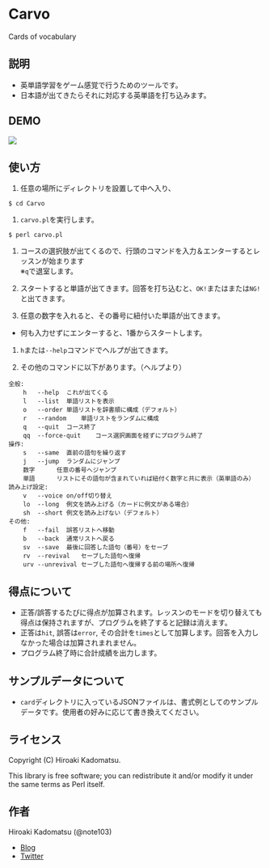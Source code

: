 Carvo
=====

Cards of vocabulary

## 説明

- 英単語学習をゲーム感覚で行うためのツールです。
- 日本語が出てきたらそれに対応する英単語を打ち込みます。

## DEMO

![](https://dl.dropboxusercontent.com/u/7779513/carvo/2015-11-27_carvo.gif)

## 使い方

1. 任意の場所にディレクトリを設置して中へ入り、
```
$ cd Carvo
```

1. `carvo.pl`を実行します。
```
$ perl carvo.pl
```

1. コースの選択肢が出てくるので、行頭のコマンドを入力＆エンターするとレッスンが始まります  
※`q`で退室します。  

1. スタートすると単語が出てきます。回答を打ち込むと、`OK!`またはまたは`NG!`と出てきます。

1. 任意の数字を入れると、その番号に紐付いた単語が出てきます。
  - 何も入力せずにエンターすると、1番からスタートします。

1. `h`または`--help`コマンドでヘルプが出てきます。

1. その他のコマンドに以下があります。（ヘルプより）
```
全般:
    h   --help	これが出てくる
    l   --list	単語リストを表示
    o   --order	単語リストを辞書順に構成（デフォルト）
    r   --random	単語リストをランダムに構成
    q   --quit	コース終了
    qq  --force-quit	コース選択画面を経ずにプログラム終了
操作:
    s   --same	直前の語句を繰り返す
    j   --jump	ランダムにジャンプ
    数字    	任意の番号へジャンプ
    単語    	リストにその語句が含まれていれば紐付く数字と共に表示（英単語のみ）
読み上げ設定:
    v   --voice	on/off切り替え
    lo  --long	例文を読み上げる（カードに例文がある場合）
    sh  --short	例文を読み上げない（デフォルト）
その他:
    f   --fail	誤答リストへ移動
    b   --back	通常リストへ戻る
    sv  --save	最後に回答した語句（番号）をセーブ
    rv  --revival	セーブした語句へ復帰
    urv --unrevival	セーブした語句へ復帰する前の場所へ復帰
```

## 得点について

- 正答/誤答するたびに得点が加算されます。レッスンのモードを切り替えても得点は保持されますが、プログラムを終了すると記録は消えます。
- 正答は`hit`, 誤答は`error`, その合計を`times`として加算します。回答を入力しなかった場合は加算されまれません。
- プログラム終了時に合計成績を出力します。

## サンプルデータについて

- `card`ディレクトリに入っているJSONファイルは、書式例としてのサンプルデータです。使用者の好みに応じて書き換えてください。

## ライセンス
Copyright (C) Hiroaki Kadomatsu.

This library is free software; you can redistribute it and/or modify it under the same terms as Perl itself.

## 作者

Hiroaki Kadomatsu (@note103)

- [Blog](http://note103.hateblo.jp/)
- [Twitter](https://twitter.com/note103)
